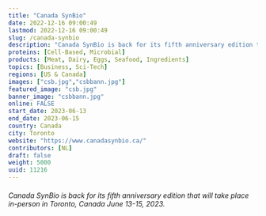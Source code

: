 ```yaml
---
title: "Canada SynBio"
date: 2022-12-16 09:00:49
lastmod: 2022-12-16 09:00:49
slug: /canada-synbio
description: "Canada SynBio is back for its fifth anniversary edition that will take place in-person in Toronto, Canada June 13-15, 2023."
proteins: [Cell-Based, Microbial]
products: [Meat, Dairy, Eggs, Seafood, Ingredients]
topics: [Business, Sci-Tech]
regions: [US & Canada]
images: ["csb.jpg","csbbann.jpg"]
featured_image: "csb.jpg"
banner_image: "csbbann.jpg"
online: FALSE
start_date: 2023-06-13
end_date: 2023-06-15
country: Canada
city: Toronto
website: "https://www.canadasynbio.ca/"
contributors: [NL]
draft: false
weight: 5000
uuid: 11216
---
```

###### Canada SynBio is back for its fifth anniversary edition that will take place in-person in Toronto, Canada June 13-15, 2023.
